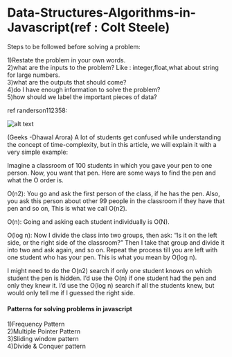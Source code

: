 # Data-Structures-Algorithms-in-Javascript(ref : Colt Steele)

Steps to be followed before solving a problem:

1)Restate the problem in your own words. <br />
2)what are the inputs to the problem? Like : integer,float,what about string for large numbers. <br />
3)what are the outputs that should come? <br />
4)do I have enough information to solve the problem?<br />
5)how should we label the important pieces of data?<br />

ref randerson112358:

![alt text](https://cdn-images-1.medium.com/max/1600/1*iEbD3x2S5KOiEI6ZOltp9w.png "taken from randerson112358")

(Geeks -Dhawal Arora)
A lot of students get confused while understanding the concept of time-complexity, but in this article, we will explain it with a very simple example:

Imagine a classroom of 100 students in which you gave your pen to one person. Now, you want that pen. Here are some ways to find the pen and what the O order is.

O(n2): You go and ask the first person of the class, if he has the pen. Also, you ask this person about other 99 people in the classroom if they have that pen and so on,
This is what we call O(n2).

O(n): Going and asking each student individually is O(N).

O(log n): Now I divide the class into two groups, then ask: “Is it on the left side, or the right side of the classroom?” Then I take that group and divide it into two and ask again, and so on. Repeat the process till you are left with one student who has your pen. This is what you mean by O(log n).

I might need to do the O(n2) search if only one student knows on which student the pen is hidden. I’d use the O(n) if one student had the pen and only they knew it. I’d use the O(log n) search if all the students knew, but would only tell me if I guessed the right side.

#### Patterns for solving problems in javascript

1)Frequency Pattern <br />
2)Multiple Pointer Pattern <br />
3)Sliding window pattern <br />
4)Divide & Conquer pattern <br />

